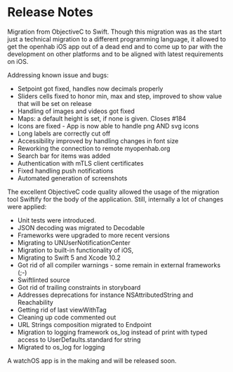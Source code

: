 #  Release Notes

Migration from ObjectiveC to Swift.
Though this migration was as the start just a technical migration to a different programming language, it allowed to get the openhab iOS app out of a dead end and to come up to par with the development on other platforms and to be aligned with latest requirements on iOS.  

Addressing known issue and bugs:
* Setpoint got fixed, handles now decimals properly
* Sliders cells fixed to honor min, max and step, improved to show value that will be set on release
* Handling of images and videos got fixed 
* Maps: a default height is set, if none is given. Closes #184
* Icons are fixed - App is now able to handle png AND svg icons
* Long labels are correctly cut off 
* Accessibility improved by handling changes in font size
* Reworking the connection to remote myopenhab.org
* Search bar for items was added
* Authentication with mTLS client certificates
* Fixed handling push notifications
* Automated generation of screenshots

The excellent ObjectiveC code quality allowed the usage of the migration tool Swiftify for the body of the application. Still, internally a lot of changes were applied: 

* Unit tests were introduced. 
* JSON decoding was migrated to Decodable 
* Frameworks were upgraded to more recent versions
* Migrating to UNUserNotificationCenter
* Migration to built-in functionality of iOS, 
* Migrating to Swift 5 and Xcode 10.2
* Got rid of all compiler warnings - some remain in external frameworks (;-) 
* Swiftlinted source
* Got rid of trailing constraints in storyboard
* Addresses deprecations for instance NSAttributedString and Reachability
* Getting rid of last viewWithTag
* Cleaning up code commented out
* URL Strings composition migrated to Endpoint 
* Migration to logging framework os_log instead of print with typed access to UserDefaults.standard for string
* Migrated to os_log for logging

A watchOS app is in the making and will be released soon. 


